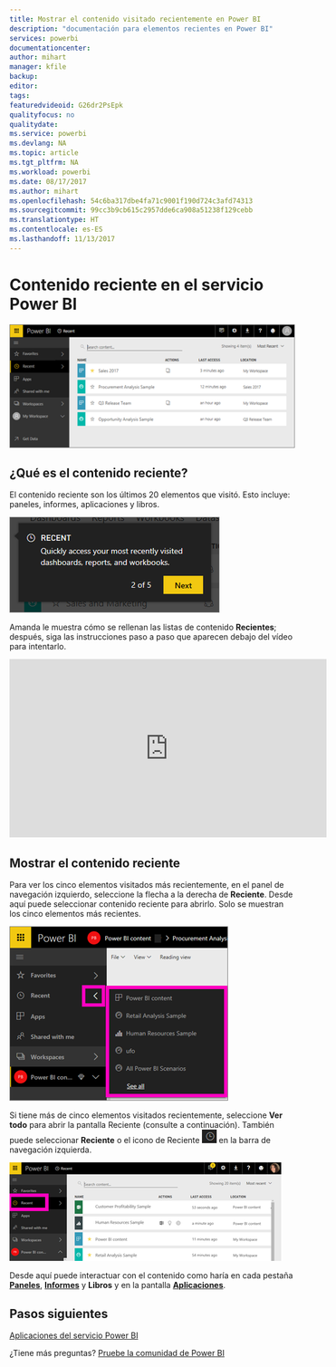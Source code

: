 ```yaml
---
title: Mostrar el contenido visitado recientemente en Power BI
description: "documentación para elementos recientes en Power BI"
services: powerbi
documentationcenter: 
author: mihart
manager: kfile
backup: 
editor: 
tags: 
featuredvideoid: G26dr2PsEpk
qualityfocus: no
qualitydate: 
ms.service: powerbi
ms.devlang: NA
ms.topic: article
ms.tgt_pltfrm: NA
ms.workload: powerbi
ms.date: 08/17/2017
ms.author: mihart
ms.openlocfilehash: 54c6ba317dbe4fa71c9001f190d724c3afd74313
ms.sourcegitcommit: 99cc3b9cb615c2957dde6ca908a51238f129cebb
ms.translationtype: HT
ms.contentlocale: es-ES
ms.lasthandoff: 11/13/2017
---
```

# <a name="recent-content-in-power-bi-service"></a>Contenido **reciente** en el servicio Power BI
![](media/service-recent/power-bi-recent-screen.png)

## <a name="what-is-recent-content"></a>¿Qué es el contenido reciente?
El contenido reciente son los últimos 20 elementos que visitó.  Esto incluye: paneles, informes, aplicaciones y libros.

![](media/service-recent/power-bi-recent.png)

Amanda le muestra cómo se rellenan las listas de contenido **Recientes**; después, siga las instrucciones paso a paso que aparecen debajo del vídeo para intentarlo.

<iframe width="560" height="315" src="https://www.youtube.com/embed/G26dr2PsEpk" frameborder="0" allowfullscreen></iframe>

## <a name="display-recent-content"></a>Mostrar el contenido reciente
Para ver los cinco elementos visitados más recientemente, en el panel de navegación izquierdo, seleccione la flecha a la derecha de **Reciente**.  Desde aquí puede seleccionar contenido reciente para abrirlo. Solo se muestran los cinco elementos más recientes.

![](media/service-recent/power-bi-recent-flyout-new.png)

Si tiene más de cinco elementos visitados recientemente, seleccione **Ver todo** para abrir la pantalla Reciente (consulte a continuación). También puede seleccionar **Reciente** o el icono de Reciente ![](media/service-recent/power-bi-recent-icon.png) en la barra de navegación izquierda.

![](media/service-recent/power-bi-recent-list.png)

Desde aquí puede interactuar con el contenido como haría en cada pestaña [**Paneles**](service-dashboards.md), [ **Informes**](service-reports.md) y **Libros** y en la pantalla [**Aplicaciones**](service-install-use-apps.md).

## <a name="next-steps"></a>Pasos siguientes
[Aplicaciones del servicio Power BI](service-install-use-apps.md)

¿Tiene más preguntas? [Pruebe la comunidad de Power BI](http://community.powerbi.com/)

